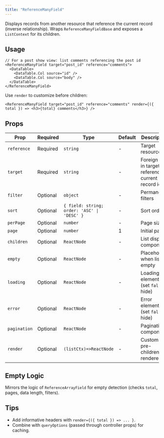 ```yaml
---
title: "ReferenceManyField"
---
```


Displays records from another resource that reference the current record (inverse relationship). Wraps `ReferenceManyFieldBase` and exposes a `ListContext` for its children.

## Usage

```tsx
// For a post show view: list comments referencing the post id
<ReferenceManyField target="post_id" reference="comments">
  <DataTable>
    <DataTable.Col source="id" />
    <DataTable.Col source="body" />
  </DataTable>
</ReferenceManyField>
```

Use `render` to customize before children:

```tsx
<ReferenceManyField target="post_id" reference="comments" render={({ total }) => <h3>{total} comments</h3>} />
```

## Props

| Prop | Required | Type | Default | Description |
|------|----------|------|---------|-------------|
| `reference` | Required | `string` | - | Target resource |
| `target` | Required | `string` | - | Foreign key in target referencing current record id |
| `filter` | Optional | `object` | - | Permanent filters |
| `sort` | Optional | `{ field: string; order: 'ASC' \| 'DESC' }` | - | Sort order |
| `perPage` | Optional | `number` | - | Page size |
| `page` | Optional | `number` | 1 | Initial page |
| `children` | Optional | `ReactNode` | - | List display components |
| `empty` | Optional | `ReactNode` | - | Placeholder when list empty |
| `loading` | Optional | `ReactNode` | - | Loading element (set `false` to hide) |
| `error` | Optional | `ReactNode` | - | Error element (set `false` to hide) |
| `pagination` | Optional | `ReactNode` | - | Pagination component |
| `render` | Optional | `(listCtx)=>ReactNode` | - | Custom pre-children renderer |

## Empty Logic

Mirrors the logic of `ReferenceArrayField` for empty detection (checks `total`, pages, data length, filters).

## Tips

- Add informative headers with `render={({ total }) => ... }`.
- Combine with `queryOptions` (passed through controller props) for caching.
